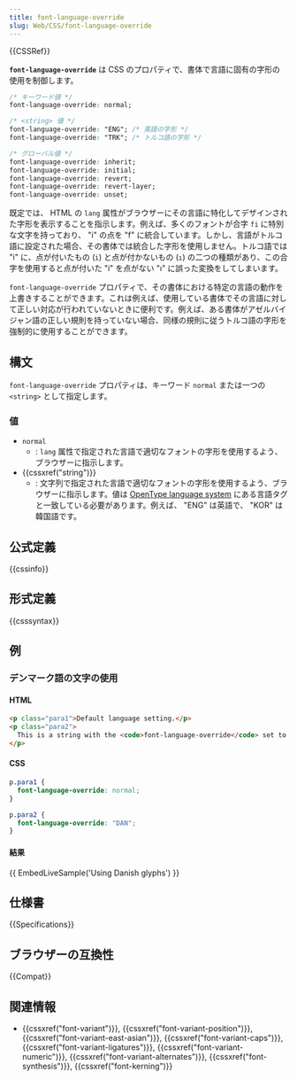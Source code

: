 ```yaml
---
title: font-language-override
slug: Web/CSS/font-language-override
---
```


{{CSSRef}}

**`font-language-override`** は CSS のプロパティで、書体で言語に固有の字形の使用を制御します。

```css
/* キーワード値 */
font-language-override: normal;

/* <string> 値 */
font-language-override: "ENG"; /* 英語の字形 */
font-language-override: "TRK"; /* トルコ語の字形 */

/* グローバル値 */
font-language-override: inherit;
font-language-override: initial;
font-language-override: revert;
font-language-override: revert-layer;
font-language-override: unset;
```

既定では、 HTML の `lang` 属性がブラウザーにその言語に特化してデザインされた字形を表示することを指示します。例えば、多くのフォントが合字 `fi` に特別な文字を持っており、 "i" の点を "f" に統合しています。しかし、言語がトルコ語に設定された場合、その書体では統合した字形を使用しません。トルコ語では "i" に、点が付いたもの (`i`) と点が付かないもの (`ı`) の二つの種類があり、この合字を使用すると点が付いた "i" を点がない "ı" に誤った変換をしてしまいます。

`font-language-override` プロパティで、その書体における特定の言語の動作を上書きすることができます。これは例えば、使用している書体でその言語に対して正しい対応が行われていないときに便利です。例えば、ある書体がアゼルバイジャン語の正しい規則を持っていない場合、同様の規則に従うトルコ語の字形を強制的に使用することができます。

## 構文

`font-language-override` プロパティは、キーワード `normal` または一つの `<string>` として指定します。

### 値

- `normal`
  - : `lang` 属性で指定された言語で適切なフォントの字形を使用するよう、ブラウザーに指示します。
- {{cssxref("string")}}
  - : 文字列で指定された言語で適切なフォントの字形を使用するよう、ブラウザーに指示します。値は [OpenType language system](https://docs.microsoft.com/en-us/typography/opentype/spec/languagetags) にある言語タグと一致している必要があります。例えば、 "ENG" は英語で、 "KOR" は韓国語です。

## 公式定義

{{cssinfo}}

## 形式定義

{{csssyntax}}

## 例

### デンマーク語の文字の使用

#### HTML

```html
<p class="para1">Default language setting.</p>
<p class="para2">
  This is a string with the <code>font-language-override</code> set to Danish.
</p>
```

#### CSS

```css
p.para1 {
  font-language-override: normal;
}

p.para2 {
  font-language-override: "DAN";
}
```

#### 結果

{{ EmbedLiveSample('Using Danish glyphs') }}

## 仕様書

{{Specifications}}

## ブラウザーの互換性

{{Compat}}

## 関連情報

- {{cssxref("font-variant")}}, {{cssxref("font-variant-position")}}, {{cssxref("font-variant-east-asian")}}, {{cssxref("font-variant-caps")}}, {{cssxref("font-variant-ligatures")}}, {{cssxref("font-variant-numeric")}}, {{cssxref("font-variant-alternates")}}, {{cssxref("font-synthesis")}}, {{cssxref("font-kerning")}}

